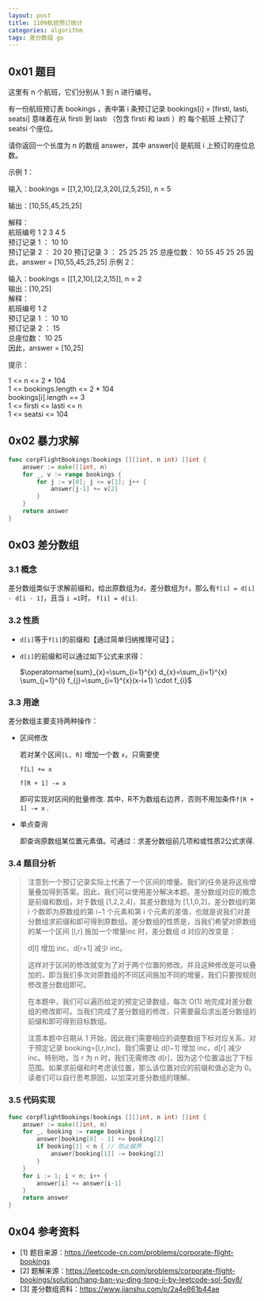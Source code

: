 ```yaml
---
layout: post
title: 1109航班预订统计
categories: algorithm
tags: 差分数组 go
---
```


## 0x01 题目

这里有 n 个航班，它们分别从 1 到 n 进行编号。

有一份航班预订表 bookings ，表中第 i 条预订记录 bookings[i] = [firsti, lasti, seatsi] 意味着在从 firsti 到 lasti （包含 firsti 和 lasti ）的 每个航班 上预订了 seatsi 个座位。

请你返回一个长度为 n 的数组 answer，其中 answer[i] 是航班 i 上预订的座位总数。





示例 1：

输入：bookings = [[1,2,10],[2,3,20],[2,5,25]], n = 5

输出：[10,55,45,25,25]

解释：  
航班编号         1   2    3   4   5  
预订记录 1 ：    10  10  
预订记录 2 ：    20  20
预订记录 3 ：    25  25  25  25
总座位数：  10  55  45  25  25
因此，answer = [10,55,45,25,25]
示例 2：

输入：bookings = [[1,2,10],[2,2,15]], n = 2  
输出：[10,25]  
解释：  
航班编号        1   2  
预订记录 1 ：   10  10  
预订记录 2 ：       15  
总座位数：      10  25  
因此，answer = [10,25]  


提示：  

1 <= n <= 2 * 104  
1 <= bookings.length <= 2 * 104  
bookings[i].length == 3  
1 <= firsti <= lasti <= n  
1 <= seatsi <= 104  

## 0x02 暴力求解

```go
func corpFlightBookings(bookings [][]int, n int) []int {
    answer := make([]int, n)
    for _, v := range bookings {
        for j := v[0]; j <= v[1]; j++ {
            answer[j-1] += v[2]
        }
    }
    return answer
}
```



## 0x03 差分数组

### 3.1 概念

差分数组类似于求解前缀和，给出原数组为`d`，差分数组为`f`，那么有`f[i] = d[i] - d[i - 1]`，且当 `i =1`时， `f[i] = d[i]`. 

### 3.2 性质

- `d[i]`等于`f[i]`的前缀和【通过简单归纳推理可证】；

- `d[i]`的前缀和可以通过如下公式来求得：

  $\operatorname{sum}_{x}=\sum_{i=1}^{x} d_{x}=\sum_{i=1}^{x} \sum_{j=1}^{i} f_{j}=\sum_{i=1}^{x}(x-i+1) \cdot f_{i}$

###  3.3 用途

差分数组主要支持两种操作：

- 区间修改

  若对某个区间`[L, R]` 增加一个数 `x`，只需要使 

  `f[L] += x`

  `f[R + 1] -= x` 

  即可实现对区间的批量修改. 其中，R不为数组右边界，否则不用加条件`f[R + 1] -= x` . 

- 单点查询

  即查询原数组某位置元素值。可通过：求差分数组前几项和或性质2公式求得.

### 3.4 题目分析

> 注意到一个预订记录实际上代表了一个区间的增量。我们的任务是将这些增量叠加得到答案。因此，我们可以使用差分解决本题。差分数组对应的概念是前缀和数组，对于数组 [1,2,2,4]，其差分数组为 [1,1,0,2]，差分数组的第 i 个数即为原数组的第 i−1 个元素和第 i 个元素的差值，也就是说我们对差分数组求前缀和即可得到原数组。差分数组的性质是，当我们希望对原数组的某一个区间 [l,r] 施加一个增量inc 时，差分数组 d 对应的改变是：
>
> d[l] 增加 inc，d[r+1] 减少 inc。
>
> 这样对于区间的修改就变为了对于两个位置的修改。并且这种修改是可以叠加的，即当我们多次对原数组的不同区间施加不同的增量，我们只要按规则修改差分数组即可。
>
> 在本题中，我们可以遍历给定的预定记录数组，每次 O(1) 地完成对差分数组的修改即可。当我们完成了差分数组的修改，只需要最后求出差分数组的前缀和即可得到目标数组。
>
> 注意本题中日期从 1 开始，因此我们需要相应的调整数组下标对应关系，对于预定记录 booking=[l,r,inc]，我们需要让 d[l−1] 增加 inc，d[r] 减少 inc。特别地，当 r 为 n 时，我们无需修改 d[r]，因为这个位置溢出了下标范围。如果求前缀和时考虑该位置，那么该位置对应的前缀和值必定为 0。读者们可以自行思考原因，以加深对差分数组的理解。



###  3.5 代码实现

```go
func corpFlightBookings(bookings [][]int, n int) []int {
    answer := make([]int, n)
    for _, booking := range bookings {
        answer[booking[0] - 1] += booking[2]
        if booking[1] < n { // 防止越界
            answer[booking[1]] -= booking[2]
        }
    }
    for i := 1; i < n; i++ {
        answer[i] += answer[i-1]
    }
    return answer
}
```

## 0x04 参考资料

- [1] 题目来源：https://leetcode-cn.com/problems/corporate-flight-bookings
- [2] 题解来源：https://leetcode-cn.com/problems/corporate-flight-bookings/solution/hang-ban-yu-ding-tong-ji-by-leetcode-sol-5pv8/
- [3] 差分数组资料：https://www.jianshu.com/p/2a4e861b44ae

